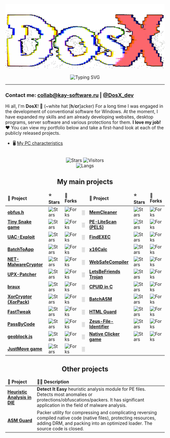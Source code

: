 <!-- ![](https://capsule-render.vercel.app/api?type=waving&color=gradient&height=256&section=header&text=About%20me&fontSize=75&animation=fadeIn&fontAlignY=38&desc=Welcome%20to%20my%20GitHub%20profile!%20Put%20stars,%20fork%20and%20contribute!&descAlignY=51&descAlign=62) -->

<div align="center">
<img src="https://github.com/DosX-dev/DosX-dev/blob/main/animated.gif" alt="">
<br><br>
<img src="https://readme-typing-svg.demolab.com?font=Fira+Code&weight=700&duration=6000&pause=200&color=08C4DF&center=true&multiline=true&repeat=false&random=false&width=435&lines=%23include+%3Cabout.h%3E;%23include+%3Ccoffee.h%3E" alt="Typing SVG" />
</div>

<hr>

### Contact me: collab@kay-software.ru | [@DosX_dev](https://DosX_dev.t.me/)

Hi all, I'm **DosX**! 👋 (~white hat [**h**/**cr**]acker)
For a long time I was engaged in the development of conventional software for Windows. At the moment, I have expanded my skills and am already developing websites, desktop programs, server software and various protections for them. **I love my job! ❤️** You can view my portfolio below and take a first-hand look at each of the publicly released projects.

 * 🖥 [My PC characteristics](my-pc.md)

<br>
<div align="center">
<img alt="Stars" src="https://img.shields.io/github/stars/DosX-dev?label=Stars">
<img alt="Visitors" src="https://visitor-badge.laobi.icu/badge?page_id=DosX-dev">
<br>
<img alt="Langs" src="https://github-readme-stats.vercel.app/api/top-langs/?username=DosX-dev&langs_count=8&theme=react&layout=compact">
<br>

## My main projects
<table>
  <thead>
    <tr>
      <td><b>📘 Project</b></td>
      <td><b>⭐ Stars</b></td>
      <td><b>🤝 Forks</b></td>
      <td></td>
      <td><b>📘 Project</b></td>
      <td><b>⭐ Stars</b></td>
      <td><b>🤝 Forks</b></td>
    </tr>
  </thead>
  <tbody>
    <tr>
      <td><a href="https://github.com/DosX-dev/obfus.h"><b>obfus.h</b></a></td>
      <td><img alt="Stars" src="https://img.shields.io/github/stars/DosX-dev/obfus.h?style=flat-square&labelColor=343b41"></td>
      <td><img alt="Forks" src="https://img.shields.io/github/forks/DosX-dev/obfus.h?style=flat-square&labelColor=343b41"></td>
      <td>░</td>
      <td><a href="https://github.com/DosX-dev/MemCleaner"><b>MemCleaner</b></a></td>
      <td><img alt="Stars" src="https://img.shields.io/github/stars/DosX-dev/MemCleaner?style=flat-square&labelColor=343b41"></td>
      <td><img alt="Forks" src="https://img.shields.io/github/forks/DosX-dev/MemCleaner?style=flat-square&labelColor=343b41"></td>
    </tr>
    <tr>
      <td><a href="https://github.com/DosX-dev/TinySnake-game"><b>Tiny Snake game</b></a></td>
      <td><img alt="Stars" src="https://img.shields.io/github/stars/DosX-dev/TinySnake-game?style=flat-square&labelColor=343b41"></td>
      <td><img alt="Forks" src="https://img.shields.io/github/forks/DosX-dev/TinySnake-game?style=flat-square&labelColor=343b41"></td>
      <td>░</td>
      <td><a href="https://github.com/DosX-dev/PE-LiteScan"><b>PE-LiteScan (PELS)</b></a></td>
      <td><img alt="Stars" src="https://img.shields.io/github/stars/DosX-dev/PE-LiteScan?style=flat-square&labelColor=343b41"></td>
      <td><img alt="Forks" src="https://img.shields.io/github/forks/DosX-dev/PE-LiteScan?style=flat-square&labelColor=343b41"></td>
    </tr>
    <tr>
      <td><a href="https://github.com/DosX-dev/UAC-Exploit"><b>UAC-Exploit</b></a></td>
      <td><img alt="Stars" src="https://img.shields.io/github/stars/DosX-dev/UAC-Exploit?style=flat-square&labelColor=343b41"></td>
      <td><img alt="Forks" src="https://img.shields.io/github/forks/DosX-dev/UAC-Exploit?style=flat-square&labelColor=343b41"></td>
      <td>░</td>
      <td><a href="https://github.com/DosX-dev/FindEXEC"><b>FindEXEC</b></a></td>
      <td><img alt="Stars" src="https://img.shields.io/github/stars/DosX-dev/FindEXEC?style=flat-square&labelColor=343b41"></td>
      <td><img alt="Forks" src="https://img.shields.io/github/forks/DosX-dev/FindEXEC?style=flat-square&labelColor=343b41"></td>
    </tr>
    <tr>
      <td><a href="https://github.com/DosX-dev/BatchToApp"><b>BatchToApp</b></a></td>
      <td><img alt="Stars" src="https://img.shields.io/github/stars/DosX-dev/BatchToApp?style=flat-square&labelColor=343b41"></td>
      <td><img alt="Forks" src="https://img.shields.io/github/forks/DosX-dev/BatchToApp?style=flat-square&labelColor=343b41"></td>
      <td>░</td>
      <td><a href="https://github.com/DosX-dev/x16Calc"><b>x16Calc</b></a></td>
      <td><img alt="Stars" src="https://img.shields.io/github/stars/DosX-dev/x16Calc?style=flat-square&labelColor=343b41"></td>
      <td><img alt="Forks" src="https://img.shields.io/github/forks/DosX-dev/x16Calc?style=flat-square&labelColor=343b41"></td>
    </tr>
    <tr>
      <td><a href="https://github.com/DosX-dev/NET-MalwareCryptor"><b>NET-MalwareCryptor</b></a></td>
      <td><img alt="Stars" src="https://img.shields.io/github/stars/DosX-dev/NET-MalwareCryptor?style=flat-square&labelColor=343b41"></td>
      <td><img alt="Forks" src="https://img.shields.io/github/forks/DosX-dev/NET-MalwareCryptor?style=flat-square&labelColor=343b41"></td>
      <td>░</td>
      <td><a href="https://github.com/DosX-dev/WebSafeCompiler"><b>WebSafeCompiler</b></a></td>
      <td><img alt="Stars" src="https://img.shields.io/github/stars/DosX-dev/WebSafeCompiler?style=flat-square&labelColor=343b41"></td>
      <td><img alt="Forks" src="https://img.shields.io/github/forks/DosX-dev/WebSafeCompiler?style=flat-square&labelColor=343b41"></td>
    </tr>
    <tr>
      <td><a href="https://github.com/DosX-dev/UPX-Patcher"><b>UPX-Patcher</b></a></td>
      <td><img alt="Stars" src="https://img.shields.io/github/stars/DosX-dev/UPX-Patcher?style=flat-square&labelColor=343b41"></td>
      <td><img alt="Forks" src="https://img.shields.io/github/forks/DosX-dev/UPX-Patcher?style=flat-square&labelColor=343b41"></td>
      <td>░</td>
      <td><a href="https://github.com/DosX-dev/LetsBeFriends-Trojan"><b>LetsBeFriends Trojan</b></a></td>
      <td><img alt="Stars" src="https://img.shields.io/github/stars/DosX-dev/LetsBeFriends-Trojan?style=flat-square&labelColor=343b41"></td>
      <td><img alt="Forks" src="https://img.shields.io/github/forks/DosX-dev/LetsBeFriends-Trojan?style=flat-square&labelColor=343b41"></td>
    </tr>
    <tr>
      <td><a href="https://github.com/DosX-dev/braux"><b>braux</b></a></td>
      <td><img alt="Stars" src="https://img.shields.io/github/stars/DosX-dev/braux?style=flat-square&labelColor=343b41"></td>
      <td><img alt="Forks" src="https://img.shields.io/github/forks/DosX-dev/braux?style=flat-square&labelColor=343b41"></td>
      <td>░</td>
      <td><a href="https://github.com/DosX-dev/cpuid-in-C"><b>CPUID in C</b></a></td>
      <td><img alt="Stars" src="https://img.shields.io/github/stars/DosX-dev/cpuid-in-C?style=flat-square&labelColor=343b41"></td>
      <td><img alt="Forks" src="https://img.shields.io/github/forks/DosX-dev/cpuid-in-C?style=flat-square&labelColor=343b41"></td>
    </tr>
    <tr>
      <td><a href="https://github.com/DosX-dev/DotNET_XorCryptor"><b>XorCryptor (XorPack)</b></a></td>
      <td><img alt="Stars" src="https://img.shields.io/github/stars/DosX-dev/DotNET_XorCryptor?style=flat-square&labelColor=343b41"></td>
      <td><img alt="Forks" src="https://img.shields.io/github/forks/DosX-dev/DotNET_XorCryptor?style=flat-square&labelColor=343b41"></td>
      <td>░</td>
      <td><a href="https://github.com/DosX-dev/BatchASM"><b>BatchASM</b></a></td>
      <td><img alt="Stars" src="https://img.shields.io/github/stars/DosX-dev/BatchASM?style=flat-square&labelColor=343b41"></td>
      <td><img alt="Forks" src="https://img.shields.io/github/forks/DosX-dev/BatchASM?style=flat-square&labelColor=343b41"></td>
    </tr>
    <tr>
      <td><a href="https://github.com/DosX-dev/FastTweak"><b>FastTweak</b></a></td>
      <td><img alt="Stars" src="https://img.shields.io/github/stars/DosX-dev/FastTweak?style=flat-square&labelColor=343b41"></td>
      <td><img alt="Forks" src="https://img.shields.io/github/forks/DosX-dev/FastTweak?style=flat-square&labelColor=343b41"></td>
      <td>░</td>
      <td><a href="https://github.com/DosX-dev/HTML-Guard"><b>HTML Guard</b></a></td>
      <td><img alt="Stars" src="https://img.shields.io/github/stars/DosX-dev/HTML-Guard?style=flat-square&labelColor=343b41"></td>
      <td><img alt="Forks" src="https://img.shields.io/github/forks/DosX-dev/HTML-Guard?style=flat-square&labelColor=343b41"></td>
    </tr>
    <tr>
      <td><a href="https://github.com/DosX-dev/PassByCode"><b>PassByCode</b></a></td>
      <td><img alt="Stars" src="https://img.shields.io/github/stars/DosX-dev/PassByCode?style=flat-square&labelColor=343b41"></td>
      <td><img alt="Forks" src="https://img.shields.io/github/forks/DosX-dev/PassByCode?style=flat-square&labelColor=343b41"></td>
      <td>░</td>
      <td><a href="https://github.com/DosX-dev/Zeus-File-Identifier"><b>Zeus-File-Identifier</b></a></td>
      <td><img alt="Stars" src="https://img.shields.io/github/stars/DosX-dev/Zeus-File-Identifier?style=flat-square&labelColor=343b41"></td>
      <td><img alt="Forks" src="https://img.shields.io/github/forks/DosX-dev/Zeus-File-Identifier?style=flat-square&labelColor=343b41"></td>
    </tr>
    <tr>
      <td><a href="https://github.com/DosX-dev/geoblock.js"><b>geoblock.js</b></a></td>
      <td><img alt="Stars" src="https://img.shields.io/github/stars/DosX-dev/geoblock.js?style=flat-square&labelColor=343b41"></td>
      <td><img alt="Forks" src="https://img.shields.io/github/forks/DosX-dev/geoblock.js?style=flat-square&labelColor=343b41"></td>
      <td>░</td>
      <td><a href="https://github.com/DosX-dev/NativeClicker-game"><b>Native Clicker game</b></a></td>
      <td><img alt="Stars" src="https://img.shields.io/github/stars/DosX-dev/NativeClicker-game?style=flat-square&labelColor=343b41"></td>
      <td><img alt="Forks" src="https://img.shields.io/github/forks/DosX-dev/NativeClicker-game?style=flat-square&labelColor=343b41"></td>
    </tr>
    <tr>
      <td><a href="https://github.com/DosX-dev/JustMove-game"><b>JustMove game</b></a></td>
      <td><img alt="Stars" src="https://img.shields.io/github/stars/DosX-dev/JustMove-game?style=flat-square&labelColor=343b41"></td>
      <td><img alt="Forks" src="https://img.shields.io/github/forks/DosX-dev/JustMove-game?style=flat-square&labelColor=343b41"></td>
      <td>░</td>
    </tr>
  </tbody>
</table>

## Other projects

<table>
  <thead>
    <tr>
      <td><b>📘 Project</b></td>
      <td><b>👨‍💻 Description</b></td>
    </tr>
  </thead>
  <tbody>
    <tr>
      <td><a href="https://github.com/horsicq/Detect-It-Easy/blob/master/db/PE/__GenericHeuristicAnalysis_By_DosX.7.sg"><b>Heuristic Analysis in DIE</b></a></td>
      <td><b>Detect It Easy</b> heuristic analysis module for PE files. Detects most anomalies or protections/obfuscations/packers. It has significant application in the field of malware analysis.</td>
    </tr>
    <tr>
      <td><a href="https://github.com/DosX-dev/ASM-Guard"><b>ASM Guard</b></a></td>
      <td>Packer utility for compressing and complicating reversing compiled native code (native files), protecting resources, adding DRM, and packing into an optimized loader. The source code is closed.</td>
    </tr>
    <tr>

  </tbody>
</table>



</div>
